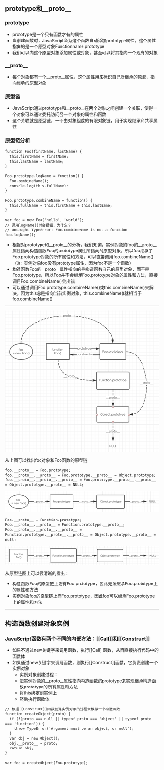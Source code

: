 ## prototype和__proto__

### prototype

- prototype是一个只有函数才有的属性
- 当创建函数时，JavaScript会为这个函数自动添加prototype属性，这个属性指向的是一个原型对象Functionname.prototype
- 我们可以向这个原型对象添加属性或对象，甚至可以将其指向一个现有的对象

### \_\_proto\_\_

- 每个对象都有一个\_\_proto\_\_属性，这个属性用来标识自己所继承的原型，指向继承的原型对象

### 原型链

- JavaScript通过prototype和\_\_proto\_\_在两个对象之间创建一个关联，使得一个对象可以通过委托访问另一个对象的属性和函数
- 这个关联就是原型链，一个由对象组成的有限对象链，用于实现继承和共享属性

### 原型链分析
```
function Foo(firstName, lastName) {
  this.firstName = firstName;
  this.lastName = lastName;
}

Foo.prototype.logName = function() {
  Foo.combineName();
  console.log(this.fullName);
}

Foo.prototype.combineName = function() {
  this.fullName = this.firstName + this.lastName;
}

var foo = new Foo('hello', 'world');
// 调用logName()时会报错，为什么？
// Uncaught TypeError: Foo.combineName is not a function
foo.logName();
```
- 根据对prototype和__proto__的分析，我们知道，实例对象的foo的__proto__属性指向构造函数Foo的prototype属性所指向的原型对象，所以foo继承了Foo.prototype对象的所有属性和方法，可以直接调用foo.combineName()（`注：`实例对象foo没有prototype属性，因为foo不是一个函数）
- 构造函数Foo的__proto__属性指向的是构造函数自己的原型对象，而不是Foo.prototype，所以Foo并不会继承Foo.prototype对象的属性和方法，直接调用Foo.combineName()会出错
- 可以通过调用Foo.prototype.combineName()或this.combineName()来解决，因为this总是指向当前实例对象，this.combineName()就相当于foo.combineName()

---

![原型链示意图](images/1)

从上图可以找出foo对象和Foo函数的原型链

```
foo.__proto__ = Foo.prototype;
foo.__proto__.__proto__ = Foo.prototype.__proto__ = Object.prototype;
foo.__proto__.__proto__.__proto__ = Foo.prototype.__proto__.__proto__ = Object.prototype.__proto__ = NULL;
```
![实例对象原型链](images/2)

```
Foo.__proto__ = Function.prototype;
Foo.__proto__.__proto__ = Function.prototype.__proto__;
Foo.__proto__.__proto__.__proto__ = Function.prototype.__proto__.__proto__ = Object.prototype.__proto__ = null;
```
![构造函数原型链](images/3)

从原型链图上可以很清晰的看出：
- 构造函数Foo的原型链上没有Foo.prototype，因此无法继承Foo.prototype上的属性和方法
- 实例对象foo的原型链上有Foo.prototype，因此foo可以继承Foo.prototype上的属性和方法

---

## 构造函数创建对象实例

### JavaScript函数有两个不同的内部方法：[[Call]]和[[Construct]]

- 如果不通过new关键字来调用函数，执行[[Call]]函数，从而直接执行代码中的函数体
- 如果通过new关键字来调用函数，则执行[[Construct]]函数，它负责创建一个实例对象
  - 实例对象创建过程：
  - 把实例对象的__proto__属性指向构造函数的prototype来实现继承构造函数prototype的所有属性和方法
  - 将this绑定到实例上
  - 然后执行函数体
```
// 根据[[Construct]]函数创建实例对象的过程来模拟一个构造函数
function createObject(proto) {
  if (!(proto === null || typeof proto === 'object' || typeof proto === 'function')) {
    throw TypeError('Argument must be an object, or null');
  }
  var obj = new Object();
  obj.__proto__ = proto;
  return obj;
}

var foo = createObject(Foo.prototype);
```
